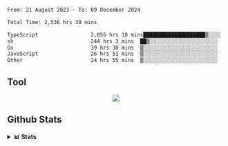 <!--START_SECTION:waka-->

```txt
From: 21 August 2023 - To: 09 December 2024

Total Time: 2,536 hrs 30 mins

TypeScript                 2,055 hrs 18 mins████████████████████▒░░░░   81.03 %
sh                         244 hrs 3 mins  ██▒░░░░░░░░░░░░░░░░░░░░░░   09.62 %
Go                         39 hrs 30 mins  ▒░░░░░░░░░░░░░░░░░░░░░░░░   01.56 %
JavaScript                 26 hrs 51 mins  ▒░░░░░░░░░░░░░░░░░░░░░░░░   01.06 %
Other                      24 hrs 55 mins  ▒░░░░░░░░░░░░░░░░░░░░░░░░   00.98 %
```

<!--END_SECTION:waka-->

## Tool
<p align="center">
  <a href="https://github.com/chaninlaw">
    <img src="https://skillicons.dev/icons?i=js,typescript,nodejs,nestjs,react,next,astro,html,css,tailwind,postgres,prisma,docker,git,rust,go&perline=7&theme=dark" />
  </a>
</p>

## Github Stats
<details close>
  <summary><b>📊 Stats</b></summary>
  <div align = "center">
    
<picture>
  <source
    srcset="https://github-readme-stats.vercel.app/api?username=chaninlaw&show_icons=true&theme=dark"
    media="(prefers-color-scheme: dark)"
  />
  <source
    srcset="https://github-readme-stats.vercel.app/api?username=chaninlaw&show_icons=true"
    media="(prefers-color-scheme: light), (prefers-color-scheme: no-preference)"
  />
  <img src="https://github-readme-stats.vercel.app/api?username=chaninlaw&show_icons=true" />
</picture>
    
<picture>
  <source
    srcset="https://github-readme-stats.vercel.app/api/top-langs/?username=chaninlaw&layout=donut&theme=dark"
    media="(prefers-color-scheme: dark)"
  />
  <source
    srcset="https://github-readme-stats.vercel.app/api/top-langs/?username=chaninlaw&layout=donut"
    media="(prefers-color-scheme: light), (prefers-color-scheme: no-preference)"
  />
  <img src="https://github-readme-stats.vercel.app/api/top-langs/?username=chaninlaw&layout=donut" />
</picture>
    
  </div>
  
</details>

